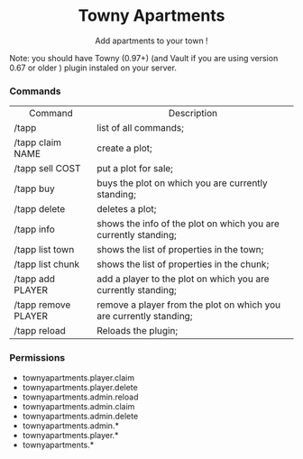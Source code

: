 <h1 align=center >Towny Apartments</h1>

<p align=center>Add apartments to your town !​</p>
<p>Note: you should have Towny (0.97+) (and Vault if you are using version 0.67 or older ) plugin instaled on your server.</p>
<h3>Commands</h3>
<table>
<tr align=center><td>Command</td><td>Description</td></tr>
<tr ><td>/tapp </td><td> list of all commands;</td>  </tr>
<tr><td>/tapp claim NAME </td><td>  create a plot;</td> </tr>
<tr><td>/tapp sell COST </td><td> put a plot for sale;</td> </tr>
<tr><td>/tapp buy </td><td> buys the plot on which you are currently standing;</td> </tr>
<tr><td>/tapp delete </td><td> deletes a plot;</td> </tr>
<tr><td>/tapp info </td><td> shows the info of the plot on which you are currently standing;</td> </tr>
<tr><td>/tapp list town </td><td> shows the list of properties in the town;</td> </tr>
<tr><td>/tapp list chunk </td><td> shows the list of properties in the chunk;</td> </tr>
<tr><td>/tapp add PLAYER </td><td> add a player to the plot on which you are currently standing;</td> </tr>
<tr><td>/tapp remove PLAYER </td><td> remove a player from the plot on which you are currently standing;</td> </tr>
<tr><td>/tapp reload </td><td> Reloads the plugin;</td> </tr>
</table>


<h3>Permissions</h3>
<ul>
<li>townyapartments.player.claim</li>
<li>townyapartments.player.delete</li>
<li>townyapartments.admin.reload</li>
<li>townyapartments.admin.claim</li>
<li>townyapartments.admin.delete</li>
<li>townyapartments.admin.*</li>
<li>townyapartments.player.*</li>
<li>townyapartments.*</li>
</ul>
